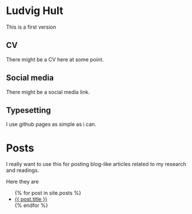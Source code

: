 # Ludvig Hult

This is a first  version 

## CV

There might be a CV here at some point. 

## Social media 
There might be a social media link.


## Typesetting
I use github pages as simple as i can.

# Posts

I really want to use this for posting blog-like articles related to my research and readings.

Here they are

<ul>
  {% for post in site.posts %}
    <li>
      <a href="{{ post.url }}">{{ post.title }}</a>
    </li>
  {% endfor %}
</ul>

